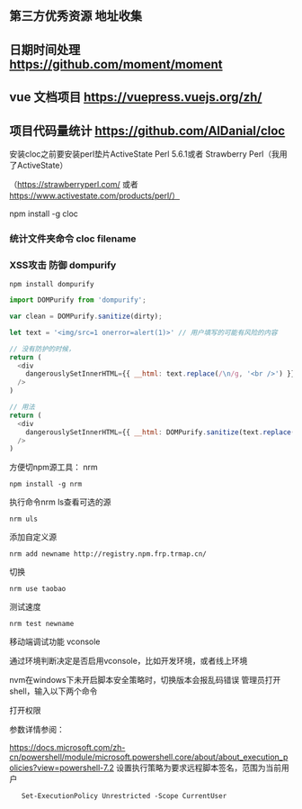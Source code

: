 ## 第三方优秀资源 地址收集

## 日期时间处理 https://github.com/moment/moment

## vue 文档项目 https://vuepress.vuejs.org/zh/

## 项目代码量统计 https://github.com/AlDanial/cloc

安装cloc之前要安装perl垫片ActiveState Perl 5.6.1或者 Strawberry Perl（我用了ActiveState）

（https://strawberryperl.com/ 或者 https://www.activestate.com/products/perl/）

npm install -g cloc

### 统计文件夹命令 cloc filename

### XSS攻击 防御 dompurify

```shell
npm install dompurify
```

```js
import DOMPurify from 'dompurify';

var clean = DOMPurify.sanitize(dirty);

let text = '<img/src=1 onerror=alert(1)>' // 用户填写的可能有风险的内容

// 没有防护的时候，
return (
  <div
    dangerouslySetInnerHTML={{ __html: text.replace(/\n/g, '<br />') }} // 将换行符替换成br，为了显示换行
  />
)

// 用法
return (
  <div
    dangerouslySetInnerHTML={{ __html: DOMPurify.sanitize(text.replace(/\n/g, '<br />')) }}
  />
)
```

方便切npm源工具： nrm

```shell
npm install -g nrm
```

执行命令nrm ls查看可选的源

```shell
nrm uls
```

添加自定义源

```shell
nrm add newname http://registry.npm.frp.trmap.cn/
```

切换

```shell
nrm use taobao
```

测试速度

```shell
nrm test newname
```

移动端调试功能
vconsole

通过环境判断决定是否启用vconsole，比如开发环境，或者线上环境

nvm在windows下未开启脚本安全策略时，切换版本会报乱码错误
管理员打开shell，输入以下两个命令

打开权限

参数详情参阅：

https://docs.microsoft.com/zh-cn/powershell/module/microsoft.powershell.core/about/about_execution_policies?view=powershell-7.2
设置执行策略为要求远程脚本签名，范围为当前用户
```shell
   Set-ExecutionPolicy Unrestricted -Scope CurrentUser
```
